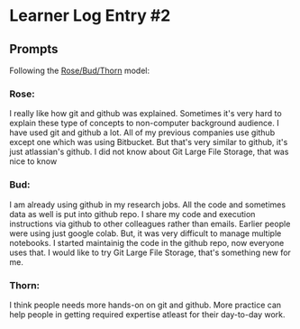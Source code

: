 # Learner Log Entry #2 

## Prompts
Following the [Rose/Bud/Thorn](https://www.panoramaed.com/blog/rose-bud-thorn-activity-and-worksheet#:~:text=%22Rose%2C%20Bud%2C%20Thorn%22%20is%20a%20mindful%20design%2D,day%2C%20week%2C%20or%20month.) model:

### Rose:

I really like how git and github was explained. Sometimes it's very hard to explain these type of concepts to non-computer background audience. I have used git and github a lot. All of my previous companies use github except one which was using Bitbucket. But that's very similar to github, it's just atlassian's github.  I did not know about Git Large File Storage, that was nice to know  


### Bud: 

I am already using github in my research jobs. All the code and sometimes data as well is put into github repo. I  share my code and execution instructions  via github to other colleagues rather than emails. Earlier people were using just google colab. But, it was very difficult to manage multiple notebooks. I started maintainig the code in the github repo, now everyone uses that. I would like to try Git Large File Storage, that's something new for me. 


### Thorn: 

I think people needs more hands-on on git and github. More practice can help people in getting required expertise atleast for their day-to-day work.